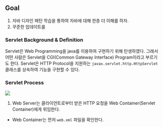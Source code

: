## Goal   
1. 자바 디자인 패턴 학습을 통하여 자바에 대해 한층 더 이해를 하자.
2. 꾸준한 업데이트를
### Servlet Background & Definition   
Servlet은 Web Programming을 java를 이용하여 구현하기 위해 탄생하였다. 그래서 어떤 사람은 Servlet을 CGI(Common Gateway Interface) Program이라고 부르기도 한다. Servlet은 HTTP Protocol을 지원하는 `javax.servlet.http.HttpServlet` 클래스를 상속하여 기능을 구현할 수 있다.   

### Servlet Process
![](https://user-images.githubusercontent.com/20740884/51011860-a0014f80-159d-11e9-81ec-24ff54f66018.JPG)   
1) Web Server는 클라이언트로부터 받은 HTTP 요청을 Web Container(Servlet Container)에게 위임한다.    
- Web Container는 먼저 `web.xml` 파일을 확인한다.   
